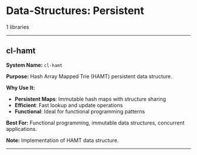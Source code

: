 # Data-Structures: Persistent

1 libraries

---

## cl-hamt

**System Name:** `cl-hamt`

**Purpose:** Hash Array Mapped Trie (HAMT) persistent data structure.

**Why Use It:**
- **Persistent Maps**: Immutable hash maps with structure sharing
- **Efficient**: Fast lookup and update operations
- **Functional**: Ideal for functional programming patterns

**Best For:** Functional programming, immutable data structures, concurrent applications.

**Note:** Implementation of HAMT data structure.

---


